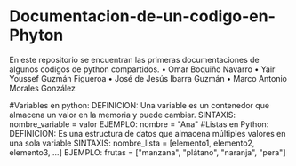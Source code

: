 # Documentacion-de-un-codigo-en-Phyton
En este repositorio se encuentran las primeras documentaciones de algunos codigos de python compartidos.
•	Omar Boquiño Navarro
•	Yair Youssef Guzmán Figueroa
•	José de Jesús Ibarra Guzmán
•	Marco Antonio Morales González


#Variables en python: DEFINICION: Una variable es un contenedor que almacena un valor en la memoria y puede cambiar.
                      SINTAXIS: nombre_variable = valor 
                      EJEMPLO: nombre = "Ana"
#Listas en Python:  DEFINICION: Es una estructura de datos que almacena múltiples valores en una sola variable
                    SINTAXIS: nombre_lista = [elemento1, elemento2, elemento3, ...]
                    EJEMPLO: frutas = ["manzana", "plátano", "naranja", "pera"]
